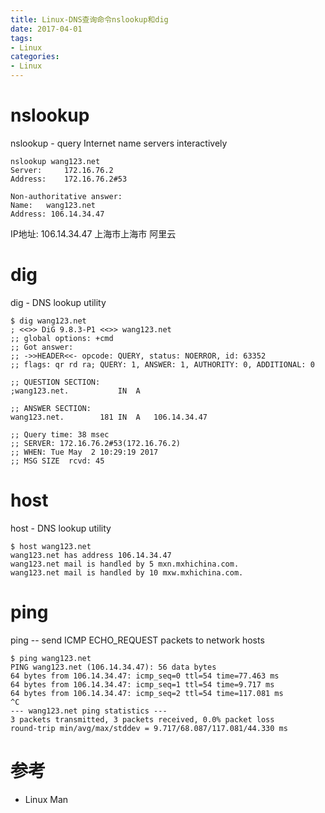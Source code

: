 ```yaml
---
title: Linux-DNS查询命令nslookup和dig
date: 2017-04-01
tags: 
- Linux
categories:
- Linux
---
```


# nslookup

nslookup - query Internet name servers interactively

```
nslookup wang123.net
Server:     172.16.76.2
Address:    172.16.76.2#53

Non-authoritative answer:
Name:   wang123.net
Address: 106.14.34.47
```

IP地址: 106.14.34.47 上海市上海市 阿里云


# dig

dig - DNS lookup utility
 
```
$ dig wang123.net
; <<>> DiG 9.8.3-P1 <<>> wang123.net
;; global options: +cmd
;; Got answer:
;; ->>HEADER<<- opcode: QUERY, status: NOERROR, id: 63352
;; flags: qr rd ra; QUERY: 1, ANSWER: 1, AUTHORITY: 0, ADDITIONAL: 0

;; QUESTION SECTION:
;wang123.net.           IN  A

;; ANSWER SECTION:
wang123.net.        181 IN  A   106.14.34.47

;; Query time: 38 msec
;; SERVER: 172.16.76.2#53(172.16.76.2)
;; WHEN: Tue May  2 10:29:19 2017
;; MSG SIZE  rcvd: 45
```

# host 

host - DNS lookup utility

```
$ host wang123.net
wang123.net has address 106.14.34.47
wang123.net mail is handled by 5 mxn.mxhichina.com.
wang123.net mail is handled by 10 mxw.mxhichina.com.
```

# ping

ping -- send ICMP ECHO_REQUEST packets to network hosts

```
$ ping wang123.net
PING wang123.net (106.14.34.47): 56 data bytes
64 bytes from 106.14.34.47: icmp_seq=0 ttl=54 time=77.463 ms
64 bytes from 106.14.34.47: icmp_seq=1 ttl=54 time=9.717 ms
64 bytes from 106.14.34.47: icmp_seq=2 ttl=54 time=117.081 ms
^C
--- wang123.net ping statistics ---
3 packets transmitted, 3 packets received, 0.0% packet loss
round-trip min/avg/max/stddev = 9.717/68.087/117.081/44.330 ms
```

# 参考

* Linux Man 